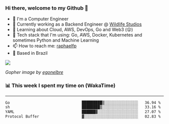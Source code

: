 ### Hi there, welcome to my Github 👋

- 📖 I'm a Computer Engineer
- 🔭 Currently working as a Backend Engineer @ [Wildlife Studios](https://wildlifestudios.com/)
- 🌱 Learning about Cloud, AWS, DevOps, Go and Web3 (😲)
- 🚀 Tech stack that I'm using: Go, AWS, Docker, Kubernetes and sometimes Python and Machine Learning
- 📫 How to reach me: [raphaelfp](https://linkedin.com/in/raphaelfp)
- 🏡 Based in Brazil

![](https://github.com/raphaelfp/gophers/blob/master/.thumb/animation/morning-coffee-3x.gif)

*Gopher image by [egonelbre](https://github.com/egonelbre/)*

### 📊 This week I spent my time on (WakaTime)

---

<!--START_SECTION:waka-->

```txt
Go                                █████████▒░░░░░░░░░░░░░░░   36.94 %
sh                                ████████▒░░░░░░░░░░░░░░░░   33.16 %
YAML                              ██████▓░░░░░░░░░░░░░░░░░░   27.07 %
Protocol Buffer                   ▓░░░░░░░░░░░░░░░░░░░░░░░░   02.83 %
```

<!--END_SECTION:waka-->
